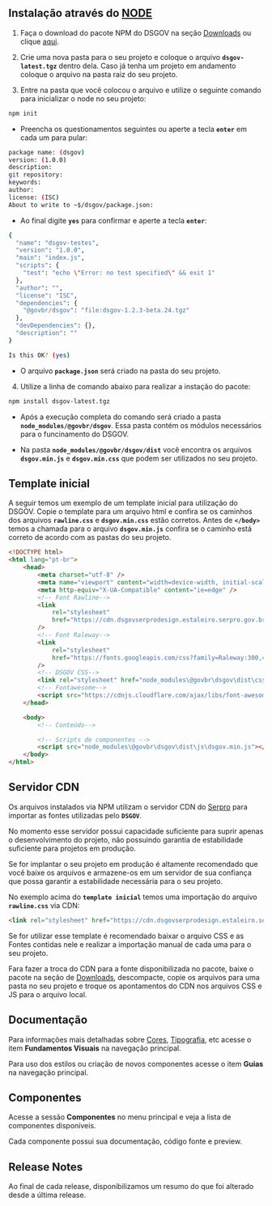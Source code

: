## Instalação através do <a href="https://nodejs.org/">NODE</a>

1. Faça o download do pacote NPM do DSGOV na seção [Downloads](/downloads) ou clique [aqui](/assets/design-system/assets/DSGOV_latest.zip).

2. Crie uma nova pasta para o seu projeto e coloque o arquivo **`dsgov-latest.tgz`** dentro dela. Caso já tenha um projeto em andamento coloque o arquivo na pasta raiz do seu projeto.

3. Entre na pasta que você colocou o arquivo e utilize o seguinte comando para inicializar o node no seu projeto:

```bash
npm init
```

-   Preencha os questionamentos seguintes ou aperte a tecla **`enter`** em cada um para pular:

```bash
package name: (dsgov)
version: (1.0.0)
description:
git repository:
keywords:
author:
license: (ISC)
About to write to ~$/dsgov/package.json:
```

-   Ao final digite **`yes`** para confirmar e aperte a tecla **`enter`**:

```bash
{
  "name": "dsgov-testes",
  "version": "1.0.0",
  "main": "index.js",
  "scripts": {
    "test": "echo \"Error: no test specified\" && exit 1"
  },
  "author": "",
  "license": "ISC",
  "dependencies": {
    "@govbr/dsgov": "file:dsgov-1.2.3-beta.24.tgz"
  },
  "devDependencies": {},
  "description": ""
}

Is this OK? (yes)
```

-   O arquivo **`package.json`** será criado na pasta do seu projeto.

4. Utilize a linha de comando abaixo para realizar a instação do pacote:

```bash
npm install dsgov-latest.tgz
```

-   Após a execução completa do comando será criado a pasta **`node_modules/@govbr/dsgov`**. Essa pasta contém os módulos necessários para o funcinamento do DSGOV.

-   Na pasta **`node_modules/@govbr/dsgov/dist`** você encontra os arquivos **`dsgov.min.js`** e **`dsgov.min.css`** que podem ser utilizados no seu projeto.

## Template inicial

A seguir temos um exemplo de um template inicial para utilização do DSGOV. Copie o template para um arquivo html e confira se os caminhos dos arquivos **`rawline.css`** e **`dsgov.min.css`** estão corretos. Antes de **`</body>`** temos a chamada para o arquivo **`dsgov.min.js`** confira se o caminho está correto de acordo com as pastas do seu projeto.

```html
<!DOCTYPE html>
<html lang="pt-br">
    <head>
        <meta charset="utf-8" />
        <meta name="viewport" content="width=device-width, initial-scale=1" />
        <meta http-equiv="X-UA-Compatible" content="ie=edge" />
        <!-- Font Rawline-->
        <link
            rel="stylesheet"
            href="https://cdn.dsgovserprodesign.estaleiro.serpro.gov.br/design-system/fonts/rawline/css/rawline.css"
        />
        <!-- Font Raleway-->
        <link
            rel="stylesheet"
            href="https://fonts.googleapis.com/css?family=Raleway:300,400,500,600,700,800,900&amp;display=swap"
        />
        <!-- DSGOV CSS-->
        <link rel="stylesheet" href="node_modules\@govbr\dsgov\dist\css\dsgov.min.css" />
        <!-- Fontawesome-->
        <script src="https://cdnjs.cloudflare.com/ajax/libs/font-awesome/5.11.2/js/all.min.js"></script>
    </head>

    <body>
        <!-- Conteúdo-->

        <!-- Scripts de componentes -->
        <script src="node_modules\@govbr\dsgov\dist\js\dsgov.min.js"></script>
    </body>
</html>
```

## Servidor CDN

Os arquivos instalados via NPM utilizam o servidor CDN do [Serpro](https://www.serpro.gov.br) para importar as fontes utilizadas pelo **`DSGOV`**.

No momento esse servidor possui capacidade suficiente para suprir apenas o desenvolvimento do projeto, não possuindo garantia de estabilidade suficiente para projetos em produção.

Se for implantar o seu projeto em produção é altamente recomendado que você baixe os arquivos e armazene-os em um servidor de sua confiança que possa garantir a estabilidade necessária para o seu projeto.

No exemplo acima do **`template inicial`** temos uma importação do arquivo **`rawline.css`** via CDN:

```html
<link rel="stylesheet" href="https://cdn.dsgovserprodesign.estaleiro.serpro.gov.br/design-system/fonts/rawline/css/rawline.css"/>
```

Se for utilizar esse template é recomendado baixar o arquivo CSS e as Fontes contidas nele e realizar a importação manual de cada uma para o seu projeto.

Fara fazer a troca do CDN para a fonte disponibilizada no pacote, baixe o pacote na seção de [Downloads](/downloads), descompacte, copie os arquivos para uma pasta no seu projeto e troque os apontamentos do CDN nos arquivos CSS e JS para o arquivo local.

## Documentação

Para informações mais detalhadas sobre [Cores](/ds/fundamentos-visuais/cores), [Tipografia](/ds/fundamentos-visuais/tipografia), etc acesse o item **Fundamentos Visuais** na navegação principal.

Para uso dos estilos ou criação de novos componentes acesse o item **Guias** na navegação principal.

## Componentes

Acesse a sessão **Componentes** no menu principal e veja a lista de componentes disponíveis.

Cada componente possui sua documentação, código fonte e preview.

## Release Notes

Ao final de cada release, disponibilizamos um resumo do que foi alterado desde a última release.
